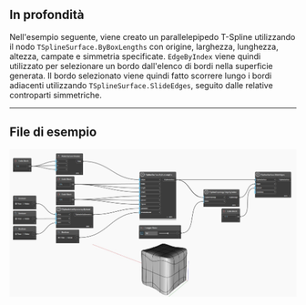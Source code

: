## In profondità
Nell'esempio seguente, viene creato un parallelepipedo T-Spline utilizzando il nodo `TSplineSurface.ByBoxLengths` con origine, larghezza, lunghezza, altezza, campate e simmetria specificate.
`EdgeByIndex` viene quindi utilizzato per selezionare un bordo dall'elenco di bordi nella superficie generata. Il bordo selezionato viene quindi fatto scorrere lungo i bordi adiacenti utilizzando `TSplineSurface.SlideEdges`, seguito dalle relative controparti simmetriche.
___
## File di esempio

![TSplineTopology.EdgeByIndex](./Autodesk.DesignScript.Geometry.TSpline.TSplineTopology.EdgeByIndex_img.jpg)
